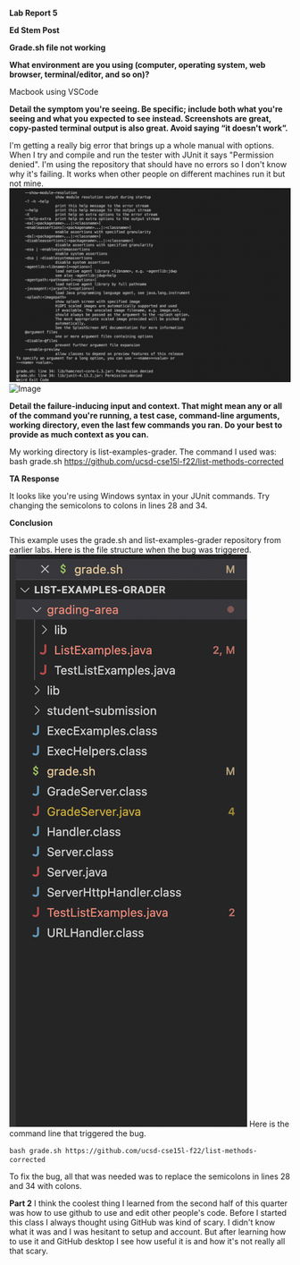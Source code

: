 **Lab Report 5**

**Ed Stem Post**

**Grade.sh file not working**

**What environment are you using (computer, operating system, web browser, terminal/editor, and so on)?**

Macbook using VSCode

**Detail the symptom you're seeing. Be specific; include both what you're seeing and what you expected to see instead. 
Screenshots are great, copy-pasted terminal output is also great. Avoid saying “it doesn't work”.**

I'm getting a really big error that brings up a whole manual with options. When I try and compile and run the tester with JUnit it says "Permission denied".
I'm using the repository that should have no errors so I don't know why it's failing. It works when other people on different machines run it but not mine.
![Image](TerminalError.png)
![Image](GraderCode.png)

**Detail the failure-inducing input and context.
That might mean any or all of the command you're running, a test case, command-line arguments, working directory, even the last few commands you ran.
Do your best to provide as much context as you can.**

My working directory is list-examples-grader.
The command I used was:
bash grade.sh https://github.com/ucsd-cse15l-f22/list-methods-corrected


**TA Response**

It looks like you're using Windows syntax in your JUnit commands. Try changing the semicolons to colons in lines 28 and 34.

**Conclusion**

This example uses the grade.sh and list-examples-grader repository from earlier labs.
Here is the file structure when the bug was triggered.
![Image](FileStructure.png)
Here is the command line that triggered the bug.

    bash grade.sh https://github.com/ucsd-cse15l-f22/list-methods-corrected
    
To fix the bug, all that was needed was to replace the semicolons in lines 28 and 34 with colons.

**Part 2**
I think the coolest thing I learned from the second half of this quarter was how to use github to use and edit other people's code.
Before I started this class I always thought using GitHub was kind of scary. I didn't know what it was and I was hesitant to setup and account. But after learning how to use it and GitHub desktop I see how useful it is and how it's not really all that scary.
